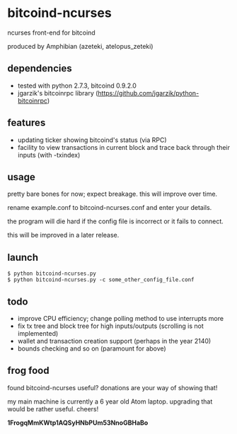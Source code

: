 # bitcoind-ncurses
ncurses front-end for bitcoind

produced by Amphibian (azeteki, atelopus_zeteki)

## dependencies
* tested with python 2.7.3, bitcoind 0.9.2.0
* jgarzik's bitcoinrpc library (https://github.com/jgarzik/python-bitcoinrpc)

## features
* updating ticker showing bitcoind's status (via RPC)
* facility to view transactions in current block and trace back through their inputs (with -txindex)

## usage
pretty bare bones for now; expect breakage. this will improve over time.

rename example.conf to bitcoind-ncurses.conf and enter your details.

the program will die hard if the config file is incorrect or it fails to connect.

this will be improved in a later release.
 
## launch
```
$ python bitcoind-ncurses.py
$ python bitcoind-ncurses.py -c some_other_config_file.conf
```

## todo
* improve CPU efficiency; change polling method to use interrupts more
* fix tx tree and block tree for high inputs/outputs (scrolling is not implemented)
* wallet and transaction creation support (perhaps in the year 2140)
* bounds checking and so on (paramount for above)

## frog food
found bitcoind-ncurses useful? donations are your way of showing that!

my main machine is currently a 6 year old Atom laptop. upgrading that would be rather useful. cheers!

**1FrogqMmKWtp1AQSyHNbPUm53NnoGBHaBo**
